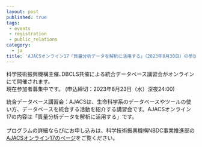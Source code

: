 ```yaml
---
layout: post
published: true
tags:
 - events
 - registration
 - public_relations
category:
  - ja
title: 'AJACSオンライン17「質量分析データを解析に活用する」（2023年8月30日）の参加者募集中です'
---
```

科学技術振興機構主催､DBCLS共催による統合データベース講習会がオンラインにて開催されます。 <br />
現在参加者募集中です。 (申込締切：2023年8月23日（水）深夜24:00)  <br />

統合データベース講習会：AJACSは、生命科学系のデータベースやツールの使い方、データベースを統合する活動を紹介する講習会です。AJACSオンライン17の内容は「質量分析データを解析に活用する」です。<br />
<br />
プログラムの詳細ならびにお申し込みは、科学技術振興機構NBDC事業推進部の [AJACSオンライン17のページ](https://biosciencedbc.jp/event/ajacs/ajacs98.html "AJACSオンライン17のページ")をご覧ください。
